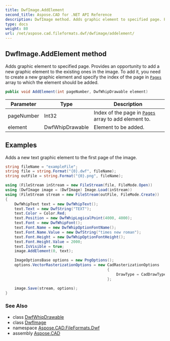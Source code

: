 ```yaml
---
title: DwfImage.AddElement
second_title: Aspose.CAD for .NET API Reference
description: DwfImage method. Adds graphic element to specified page. Provides an opportunity to add a new graphic element to the existing ones in the image. To add it you need to create a new graphic element and specify the index of the page in Pages array to which the element should be added
type: docs
weight: 80
url: /net/aspose.cad.fileformats.dwf/dwfimage/addelement/
---
```

## DwfImage.AddElement method

Adds graphic element to specified page. Provides an opportunity to add a new graphic element to the existing ones in the image. To add it, you need to create a new graphic element and specify the index of the page in [`Pages`](../pages/) array to which the element should be added.

```csharp
public void AddElement(int pageNumber, DwfWhipDrawable element)
```

| Parameter | Type | Description |
| --- | --- | --- |
| pageNumber | Int32 | Index of the page in [`Pages`](../pages/) array to add element to. |
| element | DwfWhipDrawable | Element to be added. |

## Examples

Adds a new text graphic element to the first page of the image.

```csharp
string fileName = "exampleFile";
string file = string.Format("{0}.dwf", fileName);
string outFile = string.Format("{0}.png", fileName);

using (FileStream inStream = new FileStream(file, FileMode.Open))
using (DwfImage image = (DwfImage) Image.Load(inStream))
using (FileStream stream = new FileStream(outFile, FileMode.Create))
{
    DwfWhipText text = new DwfWhipText();
    text.Text = new DwfString("TEXT");
    text.Color = Color.Red;
    text.Position = new DwfWhipLogicalPoint(4000, 4000);
    text.Font = new DwfWhipFont();
    text.Font.Name = new DwfWhipOptionFontName();
    text.Font.Name.Value = new DwfString("times new roman");
    text.Font.Height = new DwfWhipOptionFontHeight();
    text.Font.Height.Value = 2000;
    text.IsVisible = true;
    image.AddElement(0, text);

    ImageOptionsBase options = new PngOptions();
    options.VectorRasterizationOptions = new CadRasterizationOptions
                                             {
                                                 DrawType = CadDrawTypeMode.UseObjectColor,
                                             };

    image.Save(stream, options);
}
```

### See Also

* class [DwfWhipDrawable](../../../aspose.cad.fileformats.dwf.whip.objects.drawable/dwfwhipdrawable/)
* class [DwfImage](../)
* namespace [Aspose.CAD.FileFormats.Dwf](../../../aspose.cad.fileformats.dwf/)
* assembly [Aspose.CAD](../../../)


